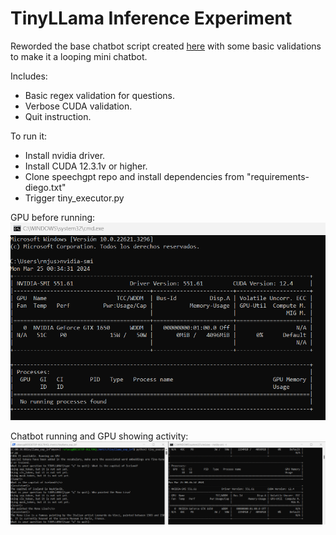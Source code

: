 # TinyLLama Inference Experiment

Reworded the base chatbot script created [here](https://huggingface.co/TinyLlama/TinyLlama-1.1B-Chat-v1.0) with some
basic validations to make it a looping mini chatbot.

Includes: 
- Basic regex validation for questions.
- Verbose CUDA validation.
- Quit instruction.

To run it:
- Install nvidia driver.
- Install CUDA 12.3.1v or higher.
- Clone speechgpt repo and install dependencies from "requirements-diego.txt"
- Trigger tiny_executor.py

GPU before running:
![img.png](img.png)

Chatbot running and GPU showing activity:
![img_1.png](img_1.png)